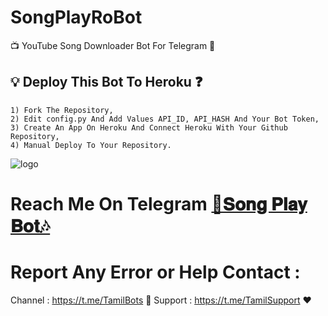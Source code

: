 # SongPlayRoBot
📺 YouTube Song Downloader Bot For Telegram 🔮

## 💡 Deploy This Bot To Heroku ❓️
```
1) Fork The Repository,
2) Edit config.py And Add Values API_ID, API_HASH And Your Bot Token,
3) Create An App On Heroku And Connect Heroku With Your Github Repository, 
4) Manual Deploy To Your Repository. 
```
![logo](https://telegra.ph/file/9d337b3414bbf8e39ba79.jpg)
# Reach Me On Telegram [🎸𝐒𝐨𝐧𝐠 𝐏𝐥𝐚𝐲 𝐁𝐨𝐭🎶](https:t.me/SongPlayRoBot)

# Report Any Error or Help Contact :
Channel : https://t.me/TamilBots 💫
Support : https://t.me/TamilSupport ❤️
